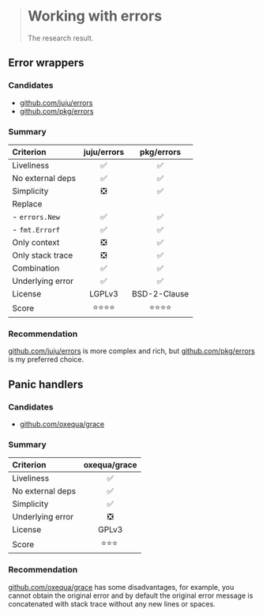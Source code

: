 > # Working with errors
>
> The research result.

## Error wrappers

### Candidates

- [github.com/juju/errors](https://github.com/juju/errors/)
- [github.com/pkg/errors](https://github.com/pkg/errors/)

### Summary

| Criterion        | juju/errors | pkg/errors   |
|:-----------------|:-----------:|:------------:|
| Liveliness       | ✅          | ✅           |
| No external deps | ✅          | ✅           |
| Simplicity       | ❎          | ✅           |
| Replace          |             |              |
| - `errors.New`   | ✅          | ✅           |
| - `fmt.Errorf`   | ✅          | ✅           |
| Only context     | ❎          | ✅           |
| Only stack trace | ❎          | ✅           |
| Combination      | ✅          | ✅           |
| Underlying error | ✅          | ✅           |
| License          | LGPLv3      | BSD-2-Clause |
| Score            | ⭐️⭐️⭐️⭐️    | ⭐️⭐️⭐️⭐️     |

### Recommendation

[github.com/juju/errors](https://github.com/juju/errors/) is more complex and rich,
but [github.com/pkg/errors](https://github.com/pkg/errors/) is my preferred choice.

## Panic handlers

### Candidates

- [github.com/oxequa/grace](https://github.com/oxequa/grace/)

### Summary

| Criterion        | oxequa/grace |
|:-----------------|:------------:|
| Liveliness       | ✅           |
| No external deps | ✅           |
| Simplicity       | ✅           |
| Underlying error | ❎           |
| License          | GPLv3        |
| Score            | ⭐️⭐️⭐️ ️     |

### Recommendation

[github.com/oxequa/grace](https://github.com/oxequa/grace/) has some disadvantages,
for example, you cannot obtain the original error and by default the original error
message is concatenated with stack trace without any new lines or spaces.
